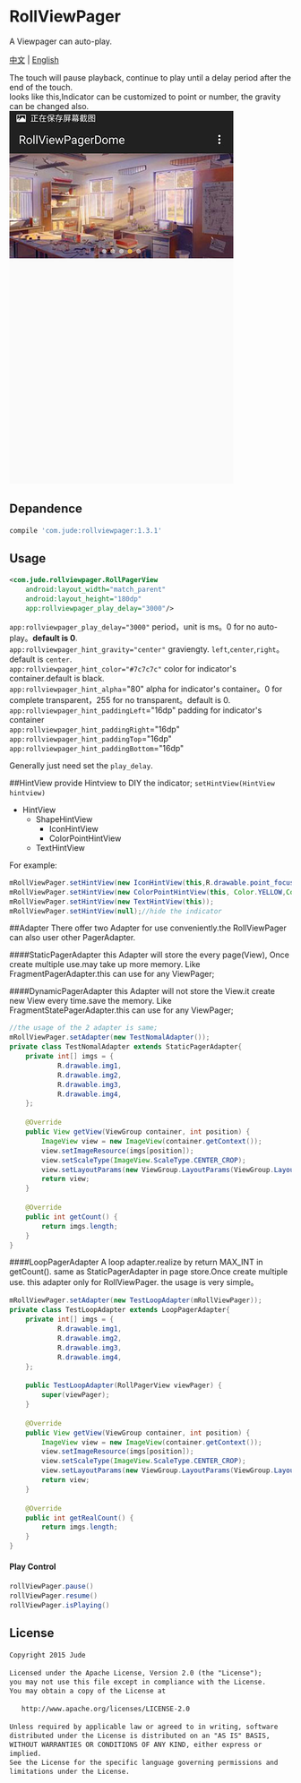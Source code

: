 # RollViewPager
A Viewpager can auto-play.

[中文](https://github.com/Jude95/RollViewPager/blob/master/README_ch.md) | [English](https://github.com/Jude95/RollViewPager/blob/master/README.md)

The touch will pause playback, continue to play until a delay period after the end of the touch.  
looks like this,Indicator can be customized to point or number, the gravity can be changed also.  
![example](example.jpg)

## Depandence
```groovy
compile 'com.jude:rollviewpager:1.3.1'
```

## Usage
```xml
<com.jude.rollviewpager.RollPagerView
    android:layout_width="match_parent"
    android:layout_height="180dp"
    app:rollviewpager_play_delay="3000"/>
```

`app:rollviewpager_play_delay="3000"`  period，unit is ms。0 for no auto-play。**default is 0**.  
`app:rollviewpager_hint_gravity="center"` graviengty. `left`,`center`,`right`。default is `center`.  
`app:rollviewpager_hint_color="#7c7c7c"`  color for indicator's container.default is black.  
`app:rollviewpager_hint_alpha`="80"  alpha for indicator's container。0 for complete transparent，255 for no transparent。default is 0.  
`app:rollviewpager_hint_paddingLeft`="16dp"  padding for indicator's container  
`app:rollviewpager_hint_paddingRight`="16dp"  
`app:rollviewpager_hint_paddingTop`="16dp"  
`app:rollviewpager_hint_paddingBottom`="16dp"  

Generally just need set the `play_delay`.  

##HintView
provide Hintview to DIY the indicator;
`setHintView(HintView hintview)`

+ HintView
    + ShapeHintView
        + IconHintView
        + ColorPointHintView
    + TextHintView

For example:
```java
mRollViewPager.setHintView(new IconHintView(this,R.drawable.point_focus,R.drawable.point_normal));
mRollViewPager.setHintView(new ColorPointHintView(this, Color.YELLOW,Color.WHITE));
mRollViewPager.setHintView(new TextHintView(this));
mRollViewPager.setHintView(null);//hide the indicator
```
##Adapter
There offer two Adapter for use conveniently.the RollViewPager can also user other PagerAdapter.

####StaticPagerAdapter
this Adapter will store the every page(View), Once create multiple use.may take up more memory.
Like FragmentPagerAdapter.this can use for any ViewPager;

####DynamicPagerAdapter
this Adapter will not store the View.it create new View every time.save the memory.
Like FragmentStatePagerAdapter.this can use for any ViewPager;
```java
//the usage of the 2 adapter is same;
mRollViewPager.setAdapter(new TestNomalAdapter());
private class TestNomalAdapter extends StaticPagerAdapter{
    private int[] imgs = {
            R.drawable.img1,
            R.drawable.img2,
            R.drawable.img3,
            R.drawable.img4,
    };

    @Override
    public View getView(ViewGroup container, int position) {
        ImageView view = new ImageView(container.getContext());
        view.setImageResource(imgs[position]);
        view.setScaleType(ImageView.ScaleType.CENTER_CROP);
        view.setLayoutParams(new ViewGroup.LayoutParams(ViewGroup.LayoutParams.MATCH_PARENT, ViewGroup.LayoutParams.MATCH_PARENT));
        return view;
    }
    
    @Override
    public int getCount() {
        return imgs.length;
    }
}
```

####LoopPagerAdapter
A loop adapter.realize by return MAX_INT in getCount().
same as StaticPagerAdapter in page store.Once create multiple use.
this adapter only for RollViewPager.
the usage is very simple。
```java
mRollViewPager.setAdapter(new TestLoopAdapter(mRollViewPager));
private class TestLoopAdapter extends LoopPagerAdapter{
    private int[] imgs = {
            R.drawable.img1,
            R.drawable.img2,
            R.drawable.img3,
            R.drawable.img4,
    };
    
    public TestLoopAdapter(RollPagerView viewPager) {
        super(viewPager);
    }
    
    @Override
    public View getView(ViewGroup container, int position) {
        ImageView view = new ImageView(container.getContext());
        view.setImageResource(imgs[position]);
        view.setScaleType(ImageView.ScaleType.CENTER_CROP);
        view.setLayoutParams(new ViewGroup.LayoutParams(ViewGroup.LayoutParams.MATCH_PARENT, ViewGroup.LayoutParams.MATCH_PARENT));
        return view;
    }
    
    @Override
    public int getRealCount() {
        return imgs.length;
    }
}
```
#### Play Control
```java
rollViewPager.pause()
rollViewPager.resume()
rollViewPager.isPlaying()
```
License
-------

    Copyright 2015 Jude

    Licensed under the Apache License, Version 2.0 (the "License");
    you may not use this file except in compliance with the License.
    You may obtain a copy of the License at

       http://www.apache.org/licenses/LICENSE-2.0

    Unless required by applicable law or agreed to in writing, software
    distributed under the License is distributed on an "AS IS" BASIS,
    WITHOUT WARRANTIES OR CONDITIONS OF ANY KIND, either express or implied.
    See the License for the specific language governing permissions and
    limitations under the License.
